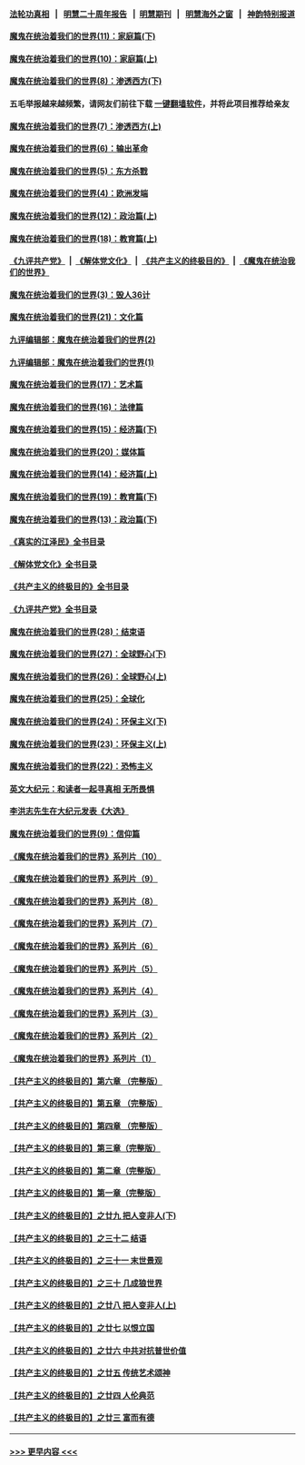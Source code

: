 #### [法轮功真相](https://github.com/gfw-breaker/truth/blob/master/README.md?t=0) &nbsp;&nbsp;|&nbsp;&nbsp; [明慧二十周年报告](https://github.com/gfw-breaker/mh-reports/blob/master/README.md?t=0) &nbsp;&nbsp;|&nbsp;&nbsp;[明慧期刊](https://github.com/gfw-breaker/mh-qikan) &nbsp;&nbsp;|&nbsp;&nbsp; [明慧海外之窗](https://github.com/gfw-breaker/mh-news/blob/master/README.md?t=0) &nbsp;&nbsp;|&nbsp;&nbsp; [神韵特别报道](https://github.com/gfw-breaker/mh-news/blob/master/shenyun.md?t=0)
#### [魔鬼在统治着我们的世界(11)：家庭篇(下)](../pages/nsc422/n10440961.md?t=11191450) 
#### [魔鬼在统治着我们的世界(10)：家庭篇(上)](../pages/nsc422/n10435448.md?t=11191450) 
#### [魔鬼在统治着我们的世界(8)：渗透西方(下)](../pages/nsc422/n10429603.md?t=11191450) 
#### 五毛举报越来越频繁，请网友们前往下载 [一键翻墙软件](https://github.com/gfw-breaker/ssr-accounts)，并将此项目推荐给亲友
#### [魔鬼在统治着我们的世界(7)：渗透西方(上)](../pages/nsc422/n10426013.md?t=11191450) 
#### [魔鬼在统治着我们的世界(6)：输出革命](../pages/nsc422/n10421536.md?t=11191450) 
#### [魔鬼在统治着我们的世界(5)：东方杀戮](../pages/nsc422/n10417707.md?t=11191450) 
#### [魔鬼在统治着我们的世界(4)：欧洲发端](../pages/nsc422/n10414890.md?t=11191450) 
#### [魔鬼在统治着我们的世界(12)：政治篇(上)](../pages/nsc422/n10444576.md?t=11191450) 
#### [魔鬼在统治着我们的世界(18)：教育篇(上)](../pages/nsc422/n10526970.md?t=11191450) 
#### [《九评共产党》](https://github.com/begood0513/9ping.md/blob/master/README.md) &nbsp;|&nbsp; [《解体党文化》](../../../../jtdwh.md/blob/master/README.md)  &nbsp;|&nbsp; [《共产主义的终极目的》](../../../../gczydzjmd.md/blob/master/README.md) &nbsp;|&nbsp; [《魔鬼在统治我们的世界》](../../../../mgztzwmdsj.md/blob/master/README.md) 
#### [魔鬼在统治着我们的世界(3)：毁人36计](../pages/nsc422/n10411583.md?t=11191450) 
#### [魔鬼在统治着我们的世界(21)：文化篇](../pages/nsc422/n10597706.md?t=11191450) 
#### [九评编辑部：魔鬼在统治着我们的世界(2)](../pages/nsc422/n10410036.md?t=11191450) 
#### [九评编辑部：魔鬼在统治着我们的世界(1)](../pages/nsc422/n10406825.md?t=11191450) 
#### [魔鬼在统治着我们的世界(17)：艺术篇](../pages/nsc422/n10499093.md?t=11191450) 
#### [魔鬼在统治着我们的世界(16)：法律篇](../pages/nsc422/n10485969.md?t=11191450) 
#### [魔鬼在统治着我们的世界(15)：经济篇(下)](../pages/nsc422/n10469975.md?t=11191450) 
#### [魔鬼在统治着我们的世界(20)：媒体篇](../pages/nsc422/n10586579.md?t=11191450) 
#### [魔鬼在统治着我们的世界(14)：经济篇(上)](../pages/nsc422/n10457370.md?t=11191450) 
#### [魔鬼在统治着我们的世界(19)：教育篇(下)](../pages/nsc422/n10564808.md?t=11191450) 
#### [魔鬼在统治着我们的世界(13)：政治篇(下)](../pages/nsc422/n10448270.md?t=11191450) 
#### [《真实的江泽民》全书目录](../pages/nsc422/n13721399.md?t=11191450) 
#### [《解体党文化》全书目录](../pages/nsc422/n13721157.md?t=11191450) 
#### [《共产主义的终极目的》全书目录](../pages/nsc422/n13721048.md?t=11191450) 
#### [《九评共产党》全书目录](../pages/nsc422/n13708085.md?t=11191450) 
#### [魔鬼在统治着我们的世界(28)：结束语](../pages/nsc422/n10936246.md?t=11191450) 
#### [魔鬼在统治着我们的世界(27)：全球野心(下)](../pages/nsc422/n10928319.md?t=11191450) 
#### [魔鬼在统治着我们的世界(26)：全球野心(上)](../pages/nsc422/n10900318.md?t=11191450) 
#### [魔鬼在统治着我们的世界(25)：全球化](../pages/nsc422/n10788205.md?t=11191450) 
#### [魔鬼在统治着我们的世界(24)：环保主义(下)](../pages/nsc422/n10695307.md?t=11191450) 
#### [魔鬼在统治着我们的世界(23)：环保主义(上)](../pages/nsc422/n10688613.md?t=11191450) 
#### [魔鬼在统治着我们的世界(22)：恐怖主义](../pages/nsc422/n10614727.md?t=11191450) 
#### [英文大纪元：和读者一起寻真相 无所畏惧](../pages/nsc422/n12542027.md?t=11191450) 
#### [李洪志先生在大纪元发表《大选》](../pages/nsc422/n12534746.md?t=11191450) 
#### [魔鬼在统治着我们的世界(9)：信仰篇](../pages/nsc422/n10432159.md?t=11191450) 
#### [《魔鬼在统治着我们的世界》系列片（10）](../pages/nsc422/n12292670.md?t=11191450) 
#### [《魔鬼在统治着我们的世界》系列片（9）](../pages/nsc422/n12290859.md?t=11191450) 
#### [《魔鬼在统治着我们的世界》系列片（8）](../pages/nsc422/n12287445.md?t=11191450) 
#### [《魔鬼在统治着我们的世界》系列片（7）](../pages/nsc422/n12283425.md?t=11191450) 
#### [《魔鬼在统治着我们的世界》系列片（6）](../pages/nsc422/n12282314.md?t=11191450) 
#### [《魔鬼在统治着我们的世界》系列片（5）](../pages/nsc422/n12281419.md?t=11191450) 
#### [《魔鬼在统治着我们的世界》系列片（4）](../pages/nsc422/n12274024.md?t=11191450) 
#### [《魔鬼在统治着我们的世界》系列片（3）](../pages/nsc422/n12271322.md?t=11191450) 
#### [《魔鬼在统治着我们的世界》系列片（2）](../pages/nsc422/n12269049.md?t=11191450) 
#### [《魔鬼在统治着我们的世界》系列片（1）](../pages/nsc422/n12267575.md?t=11191450) 
#### [【共产主义的终极目的】第六章 （完整版）](../pages/nsc422/n11428913.md?t=11191450) 
#### [【共产主义的终极目的】第五章 （完整版）](../pages/nsc422/n11428912.md?t=11191450) 
#### [【共产主义的终极目的】第四章 （完整版）](../pages/nsc422/n11428907.md?t=11191450) 
#### [【共产主义的终极目的】第三章（完整版）](../pages/nsc422/n11428848.md?t=11191450) 
#### [【共产主义的终极目的】第二章（完整版）](../pages/nsc422/n11428831.md?t=11191450) 
#### [【共产主义的终极目的】第一章（完整版）](../pages/nsc422/n11417651.md?t=11191450) 
#### [【共产主义的终极目的】之廿九 把人变非人(下)](../pages/nsc422/n11344140.md?t=11191450) 
#### [【共产主义的终极目的】之三十二 结语](../pages/nsc422/n11360535.md?t=11191450) 
#### [【共产主义的终极目的】之三十一 末世景观](../pages/nsc422/n11351129.md?t=11191450) 
#### [【共产主义的终极目的】之三十 几成狼世界](../pages/nsc422/n11348280.md?t=11191450) 
#### [【共产主义的终极目的】之廿八 把人变非人(上)](../pages/nsc422/n11340492.md?t=11191450) 
#### [【共产主义的终极目的】之廿七 以恨立国](../pages/nsc422/n11336944.md?t=11191450) 
#### [【共产主义的终极目的】之廿六 中共对抗普世价值](../pages/nsc422/n11324785.md?t=11191450) 
#### [【共产主义的终极目的】之廿五 传统艺术颂神](../pages/nsc422/n11296396.md?t=11191450) 
#### [【共产主义的终极目的】之廿四 人伦典范](../pages/nsc422/n11296397.md?t=11191450) 
#### [【共产主义的终极目的】之廿三 富而有德](../pages/nsc422/n11283598.md?t=11191450) 

----
#### [ >>> 更早内容 <<< ](../indexes/nsc422-earlier.md)
